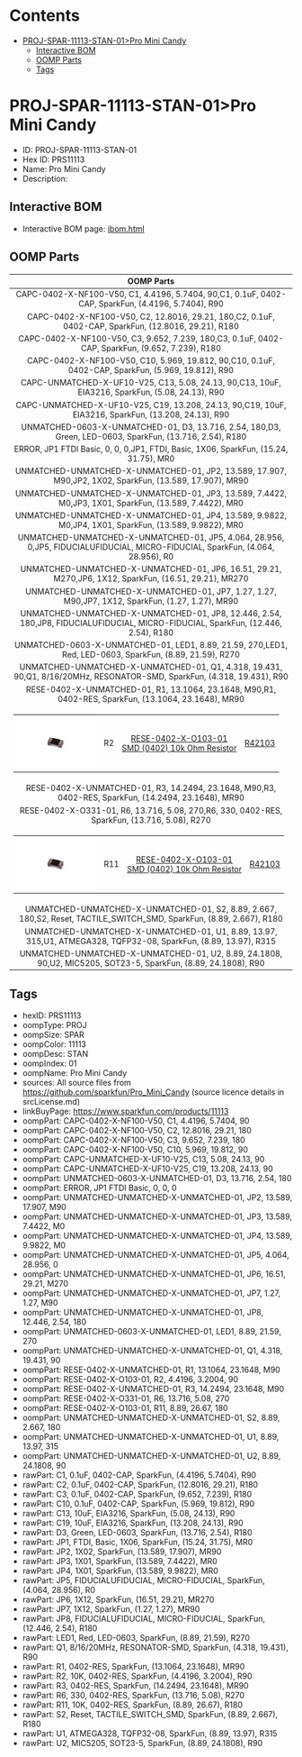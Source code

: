 



Contents
========

* [PROJ-SPAR-11113-STAN-01>Pro Mini Candy](#proj-spar-11113-stan-01pro-mini-candy)
	* [Interactive BOM](#interactive-bom)
	* [OOMP Parts](#oomp-parts)
	* [Tags](#tags)

# PROJ-SPAR-11113-STAN-01>Pro Mini Candy

- ID: PROJ-SPAR-11113-STAN-01
- Hex ID: PRS11113
- Name: Pro Mini Candy
- Description: 

## Interactive BOM

- Interactive BOM page: [ibom.html](kicad/bom/ibom.html)

## OOMP Parts
  

|OOMP Parts|
| :---: |
|CAPC-0402-X-NF100-V50, C1, 4.4196, 5.7404, 90,C1, 0.1uF, 0402-CAP, SparkFun, (4.4196, 5.7404), R90|
|CAPC-0402-X-NF100-V50, C2, 12.8016, 29.21, 180,C2, 0.1uF, 0402-CAP, SparkFun, (12.8016, 29.21), R180|
|CAPC-0402-X-NF100-V50, C3, 9.652, 7.239, 180,C3, 0.1uF, 0402-CAP, SparkFun, (9.652, 7.239), R180|
|CAPC-0402-X-NF100-V50, C10, 5.969, 19.812, 90,C10, 0.1uF, 0402-CAP, SparkFun, (5.969, 19.812), R90|
|CAPC-UNMATCHED-X-UF10-V25, C13, 5.08, 24.13, 90,C13, 10uF, EIA3216, SparkFun, (5.08, 24.13), R90|
|CAPC-UNMATCHED-X-UF10-V25, C19, 13.208, 24.13, 90,C19, 10uF, EIA3216, SparkFun, (13.208, 24.13), R90|
|UNMATCHED-0603-X-UNMATCHED-01, D3, 13.716, 2.54, 180,D3, Green, LED-0603, SparkFun, (13.716, 2.54), R180|
|ERROR, JP1 FTDI Basic, 0, 0, 0,JP1, FTDI, Basic, 1X06, SparkFun, (15.24, 31.75), MR0|
|UNMATCHED-UNMATCHED-X-UNMATCHED-01, JP2, 13.589, 17.907, M90,JP2, 1X02, SparkFun, (13.589, 17.907), MR90|
|UNMATCHED-UNMATCHED-X-UNMATCHED-01, JP3, 13.589, 7.4422, M0,JP3, 1X01, SparkFun, (13.589, 7.4422), MR0|
|UNMATCHED-UNMATCHED-X-UNMATCHED-01, JP4, 13.589, 9.9822, M0,JP4, 1X01, SparkFun, (13.589, 9.9822), MR0|
|UNMATCHED-UNMATCHED-X-UNMATCHED-01, JP5, 4.064, 28.956, 0,JP5, FIDUCIALUFIDUCIAL, MICRO-FIDUCIAL, SparkFun, (4.064, 28.956), R0|
|UNMATCHED-UNMATCHED-X-UNMATCHED-01, JP6, 16.51, 29.21, M270,JP6, 1X12, SparkFun, (16.51, 29.21), MR270|
|UNMATCHED-UNMATCHED-X-UNMATCHED-01, JP7, 1.27, 1.27, M90,JP7, 1X12, SparkFun, (1.27, 1.27), MR90|
|UNMATCHED-UNMATCHED-X-UNMATCHED-01, JP8, 12.446, 2.54, 180,JP8, FIDUCIALUFIDUCIAL, MICRO-FIDUCIAL, SparkFun, (12.446, 2.54), R180|
|UNMATCHED-0603-X-UNMATCHED-01, LED1, 8.89, 21.59, 270,LED1, Red, LED-0603, SparkFun, (8.89, 21.59), R270|
|UNMATCHED-UNMATCHED-X-UNMATCHED-01, Q1, 4.318, 19.431, 90,Q1, 8/16/20MHz, RESONATOR-SMD, SparkFun, (4.318, 19.431), R90|
|RESE-0402-X-UNMATCHED-01, R1, 13.1064, 23.1648, M90,R1, 0402-RES, SparkFun, (13.1064, 23.1648), MR90|
|<table><tr><td>![RESE-0402-X-O103-01](https://raw.githubusercontent.com/oomlout/oomlout_OOMP_parts/main/RESE-0402-X-O103-01/image_140.jpg)</td><td> R2</td><td>[RESE-0402-X-O103-01<br>SMD (0402) 10k Ohm Resistor](https://github.com/oomlout/oomlout_OOMP_parts/tree/main/RESE-0402-X-O103-01/)</td><td>[R42103](https://github.com/oomlout/oomlout_OOMP_parts/tree/main/RESE-0402-X-O103-01/)</td></tr></table>|
|RESE-0402-X-UNMATCHED-01, R3, 14.2494, 23.1648, M90,R3, 0402-RES, SparkFun, (14.2494, 23.1648), MR90|
|RESE-0402-X-O331-01, R6, 13.716, 5.08, 270,R6, 330, 0402-RES, SparkFun, (13.716, 5.08), R270|
|<table><tr><td>![RESE-0402-X-O103-01](https://raw.githubusercontent.com/oomlout/oomlout_OOMP_parts/main/RESE-0402-X-O103-01/image_140.jpg)</td><td> R11</td><td>[RESE-0402-X-O103-01<br>SMD (0402) 10k Ohm Resistor](https://github.com/oomlout/oomlout_OOMP_parts/tree/main/RESE-0402-X-O103-01/)</td><td>[R42103](https://github.com/oomlout/oomlout_OOMP_parts/tree/main/RESE-0402-X-O103-01/)</td></tr></table>|
|UNMATCHED-UNMATCHED-X-UNMATCHED-01, S2, 8.89, 2.667, 180,S2, Reset, TACTILE_SWITCH_SMD, SparkFun, (8.89, 2.667), R180|
|UNMATCHED-UNMATCHED-X-UNMATCHED-01, U1, 8.89, 13.97, 315,U1, ATMEGA328, TQFP32-08, SparkFun, (8.89, 13.97), R315|
|UNMATCHED-UNMATCHED-X-UNMATCHED-01, U2, 8.89, 24.1808, 90,U2, MIC5205, SOT23-5, SparkFun, (8.89, 24.1808), R90|

## Tags

- hexID: PRS11113
- oompType: PROJ
- oompSize: SPAR
- oompColor: 11113
- oompDesc: STAN
- oompIndex: 01
- oompName: Pro Mini Candy
- sources: All source files from https://github.com/sparkfun/Pro_Mini_Candy (source licence details in srcLicense.md)
- linkBuyPage: https://www.sparkfun.com/products/11113
- oompPart: CAPC-0402-X-NF100-V50, C1, 4.4196, 5.7404, 90
- oompPart: CAPC-0402-X-NF100-V50, C2, 12.8016, 29.21, 180
- oompPart: CAPC-0402-X-NF100-V50, C3, 9.652, 7.239, 180
- oompPart: CAPC-0402-X-NF100-V50, C10, 5.969, 19.812, 90
- oompPart: CAPC-UNMATCHED-X-UF10-V25, C13, 5.08, 24.13, 90
- oompPart: CAPC-UNMATCHED-X-UF10-V25, C19, 13.208, 24.13, 90
- oompPart: UNMATCHED-0603-X-UNMATCHED-01, D3, 13.716, 2.54, 180
- oompPart: ERROR, JP1 FTDI Basic, 0, 0, 0
- oompPart: UNMATCHED-UNMATCHED-X-UNMATCHED-01, JP2, 13.589, 17.907, M90
- oompPart: UNMATCHED-UNMATCHED-X-UNMATCHED-01, JP3, 13.589, 7.4422, M0
- oompPart: UNMATCHED-UNMATCHED-X-UNMATCHED-01, JP4, 13.589, 9.9822, M0
- oompPart: UNMATCHED-UNMATCHED-X-UNMATCHED-01, JP5, 4.064, 28.956, 0
- oompPart: UNMATCHED-UNMATCHED-X-UNMATCHED-01, JP6, 16.51, 29.21, M270
- oompPart: UNMATCHED-UNMATCHED-X-UNMATCHED-01, JP7, 1.27, 1.27, M90
- oompPart: UNMATCHED-UNMATCHED-X-UNMATCHED-01, JP8, 12.446, 2.54, 180
- oompPart: UNMATCHED-0603-X-UNMATCHED-01, LED1, 8.89, 21.59, 270
- oompPart: UNMATCHED-UNMATCHED-X-UNMATCHED-01, Q1, 4.318, 19.431, 90
- oompPart: RESE-0402-X-UNMATCHED-01, R1, 13.1064, 23.1648, M90
- oompPart: RESE-0402-X-O103-01, R2, 4.4196, 3.2004, 90
- oompPart: RESE-0402-X-UNMATCHED-01, R3, 14.2494, 23.1648, M90
- oompPart: RESE-0402-X-O331-01, R6, 13.716, 5.08, 270
- oompPart: RESE-0402-X-O103-01, R11, 8.89, 26.67, 180
- oompPart: UNMATCHED-UNMATCHED-X-UNMATCHED-01, S2, 8.89, 2.667, 180
- oompPart: UNMATCHED-UNMATCHED-X-UNMATCHED-01, U1, 8.89, 13.97, 315
- oompPart: UNMATCHED-UNMATCHED-X-UNMATCHED-01, U2, 8.89, 24.1808, 90
- rawPart: C1, 0.1uF, 0402-CAP, SparkFun, (4.4196, 5.7404), R90
- rawPart: C2, 0.1uF, 0402-CAP, SparkFun, (12.8016, 29.21), R180
- rawPart: C3, 0.1uF, 0402-CAP, SparkFun, (9.652, 7.239), R180
- rawPart: C10, 0.1uF, 0402-CAP, SparkFun, (5.969, 19.812), R90
- rawPart: C13, 10uF, EIA3216, SparkFun, (5.08, 24.13), R90
- rawPart: C19, 10uF, EIA3216, SparkFun, (13.208, 24.13), R90
- rawPart: D3, Green, LED-0603, SparkFun, (13.716, 2.54), R180
- rawPart: JP1, FTDI, Basic, 1X06, SparkFun, (15.24, 31.75), MR0
- rawPart: JP2, 1X02, SparkFun, (13.589, 17.907), MR90
- rawPart: JP3, 1X01, SparkFun, (13.589, 7.4422), MR0
- rawPart: JP4, 1X01, SparkFun, (13.589, 9.9822), MR0
- rawPart: JP5, FIDUCIALUFIDUCIAL, MICRO-FIDUCIAL, SparkFun, (4.064, 28.956), R0
- rawPart: JP6, 1X12, SparkFun, (16.51, 29.21), MR270
- rawPart: JP7, 1X12, SparkFun, (1.27, 1.27), MR90
- rawPart: JP8, FIDUCIALUFIDUCIAL, MICRO-FIDUCIAL, SparkFun, (12.446, 2.54), R180
- rawPart: LED1, Red, LED-0603, SparkFun, (8.89, 21.59), R270
- rawPart: Q1, 8/16/20MHz, RESONATOR-SMD, SparkFun, (4.318, 19.431), R90
- rawPart: R1, 0402-RES, SparkFun, (13.1064, 23.1648), MR90
- rawPart: R2, 10K, 0402-RES, SparkFun, (4.4196, 3.2004), R90
- rawPart: R3, 0402-RES, SparkFun, (14.2494, 23.1648), MR90
- rawPart: R6, 330, 0402-RES, SparkFun, (13.716, 5.08), R270
- rawPart: R11, 10K, 0402-RES, SparkFun, (8.89, 26.67), R180
- rawPart: S2, Reset, TACTILE_SWITCH_SMD, SparkFun, (8.89, 2.667), R180
- rawPart: U1, ATMEGA328, TQFP32-08, SparkFun, (8.89, 13.97), R315
- rawPart: U2, MIC5205, SOT23-5, SparkFun, (8.89, 24.1808), R90
